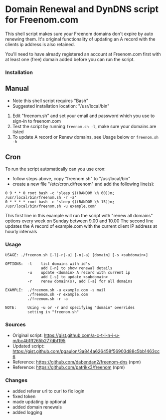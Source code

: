 # Domain Renewal and DynDNS script for Freenom.com

This shell script makes sure your Freenom domains don't expire by auto renewing them.
It's original functionality of updating an A record with the clients ip address is also retained.

You'll need to have already registered an account at Freenom.com first with at least one (free) domain added before you can run the script.

### Installation

## Manual

- Note this shell script requires "Bash"
- Suggested installation location: "/usr/local/bin"

1) Edit "freenom.sh" and set your email and password which you use to sign-in to freenom.com
2) Test the script by running `freenom.sh -l`, make sure your domains are listed
3) To update A record or Renew domains, see Usage below or `freenom.sh -h`

## Cron 

To run the script automatically can you use cron:

- follow steps above, copy "freenom.sh" to "/usr/local/bin"
- create a new file "/etc/cron.d/freenom" and add the following line(s):

```
0 9 * * 0 root bash -c 'sleep $((RANDOM \% 60))m; /usr/local/bin/freenom.sh -r -a' 
0 * * * * root bash -c 'sleep $((RANDOM \% 15))m; /usr/local/bin/freenom.sh -u example.com'
```

This first line in this example will run the script with "renew all domains" options every week on Sunday between 9.00 and 10.00
The second line updates the A record of example.com with the current client IP address at hourly intervals

### Usage

```
USAGE: ./freenom.sh [-l|-r|-u] [-n|-a] [domain] [-s <subdomain>]

OPTIONS:  -l    list domains with id's
                add [-n] to show renewal details
          -u    update <domain> A record with current ip
                add [-s] to update <subdomain>
          -r    renew domain(s), add [-a] for all domains

EXAMPLE:  ./freenom.sh -u example.com -s mail
          ./freenom.sh -r example.com
          ./freenom.sh -r -a

NOTE:     Using -u or -r and specifying "domain" overrides
          setting in "freenom.sh"
```

### Sources 

- Original script: https://gist.github.com/a-c-t-i-n-i-u-m/bc4b1ff265b277dbf195
- Updated script: https://gist.github.com/pgaulon/3a844a626458f56903d88c5bb1463cc6
- Reference: https://github.com/dabendan2/freenom-dns (npm)
- Reference: https://github.com/patrikx3/freenom  (npm)

### Changes

- added referer url to curl to fix login
- fixed token
- made updating ip optional
- added domain renewals
- added logging

